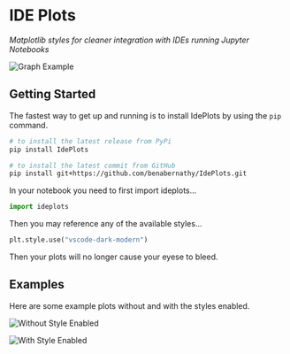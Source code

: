 # IDE Plots

*Matplotlib styles for cleaner integration with IDEs running Jupyter Notebooks*

![Graph Example](examples/figures/chart_01_with_vscode_style.png)

## Getting Started

The fastest way to get up and running is to install IdePlots by using the `pip` command.

```bash
# to install the latest release from PyPi
pip install IdePlots

# to install the latest commit from GitHub
pip install git+https://github.com/benabernathy/IdePlots.git

```

In your notebook you need to first import ideplots...

```python
import ideplots
```

Then you may reference any of the available styles...

```python
plt.style.use("vscode-dark-modern")
```

Then your plots will no longer cause your eyese to bleed. 

## Examples

Here are some example plots without and with the styles enabled.

![Without Style Enabled](examples/figures/chart_01_without_vscode_style.png)

![With Style Enabled](examples/figures/chart_01_with_vscode_style.png)

